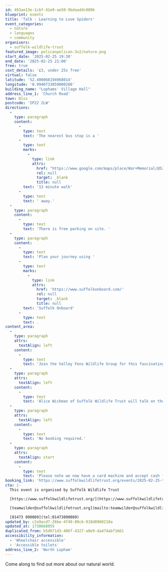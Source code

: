 ```yaml
---
id: 493ae13e-1cbf-41e9-ae50-9bdaaddc089b
blueprint: events
title: 'Talk - Learning to Love Spiders'
event_categories:
  - nature
  - languages
  - community
organisers:
  - suffolk-wildlife-trust
featured_image: pelicanpelican-3x2/nature.png
start_date: '2025-02-25 19:30'
end_date: '2025-02-25 21:00'
free: true
cost_details: '£3, under 25s free'
virtual: false
latitude: '52.400068194968014'
longitude: '0.9940733059000286'
building_name: "Lophams' Village Hall"
address_line_1: 'Church Road'
town: Diss
postcode: 'IP22 2LW'
directions:
  -
    type: paragraph
    content:
      -
        type: text
        text: 'The nearest bus stop is a '
      -
        type: text
        marks:
          -
            type: link
            attrs:
              href: "https://www.google.com/maps/place/War+Memorial/@52.3964517,0.9915263,16z/data=!4m23!1m16!4m15!1m6!1m2!1s0x47d9c7c9a1cd9387:0x489bab8e5b567b88!2sWar+Memorial,+South+Lopham,+Diss+IP22+2LJ!2m2!1d0.999844!2d52.393013!1m6!1m2!1s0x47d9c6332c9af25b:0x8746d6d0c053deb2!2sLophams'+Village+Hall,+Church+Rd,+North+Lopham,+Diss+IP22+2LW!2m2!1d0.9940143!2d52.3999373!3e2!3m5!1s0x47d9c7c97522845f:0x7769ab65b00d0dbd!8m2!3d52.393139!4d0.999485!16s%2Fg%2F1tdnkd1r?entry=ttu&g_ep=EgoyMDI1MDEyOS4xIKXMDSoASAFQAw%3D%3D"
              rel: null
              target: _blank
              title: null
        text: '13 minute walk'
      -
        type: text
        text: ' away.'
  -
    type: paragraph
    content:
      -
        type: text
        text: 'There is free parking on site. '
  -
    type: paragraph
    content:
      -
        type: text
        text: 'Plan your journey using '
      -
        type: text
        marks:
          -
            type: link
            attrs:
              href: 'https://www.suffolkonboard.com/'
              rel: null
              target: _blank
              title: null
        text: 'Suffolk Onboard'
      -
        type: text
        text: .
content_area:
  -
    type: paragraph
    attrs:
      textAlign: left
    content:
      -
        type: text
        text: 'Join the Valley Fens Wildlife Group for this fascinating talk.'
  -
    type: paragraph
    attrs:
      textAlign: left
    content:
      -
        type: text
        text: 'Alice Wickman of Suffolk Wildlife Trust will talk on the wildlife and ecology of rivers in general but will also make reference to our local rivers.'
  -
    type: paragraph
    attrs:
      textAlign: left
    content:
      -
        type: text
        text: 'No booking required.'
  -
    type: paragraph
    attrs:
      textAlign: start
    content:
      -
        type: text
        text: 'Please note we now have a card machine and accept cash for payments on the evening.'
booking_link: 'https://www.suffolkwildlifetrust.org/events/2025-02-25-talk-learning-love-spiders'
cta: |-
  This event is organised by Suffolk Wildlife Trust

  [https://www.suffolkwildlifetrust.org/](https://www.suffolkwildlifetrust.org/)

  [teamwilder@suffolkwildlifetrust.org](mailto:teamwilder@suffolkwildlifetrust.org)

  [01473 890089](tel:01473890089)
updated_by: c2a9acd7-26be-4f49-89cb-918d0960210a
updated_at: 1738668955
duplicated_from: b5d671d3-486f-4327-a0e9-da474abf1661
accessibility_information:
  - 'Wheelchair accessible'
  - 'Accessible toilets'
address_line_2: 'North Lopham'
---
```

Come along to find out more about our natural world.